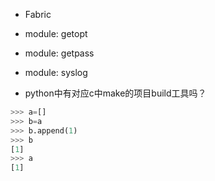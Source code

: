 - Fabric

- module: getopt

- module: getpass

- module: syslog

- python中有对应c中make的项目build工具吗？


```python
>>> a=[]
>>> b=a
>>> b.append(1)
>>> b
[1]
>>> a
[1]
```
